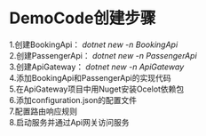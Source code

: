 # DemoCode创建步骤
 1.创建BookingApi： *dotnet new -n BookingApi*   
 2.创建PassengerApi： *dotnet new -n PassengerApi*   
 3.创建ApiGateway： *dotnet new -n ApiGateway*    
 4.添加BookingApi和PassengerApi的实现代码  
 5.在ApiGateway项目中用Nuget安装Ocelot依赖包  
 6.添加configuration.json的配置文件   
 7.配置路由响应规则   
 8.启动服务并通过Api网关访问服务   
